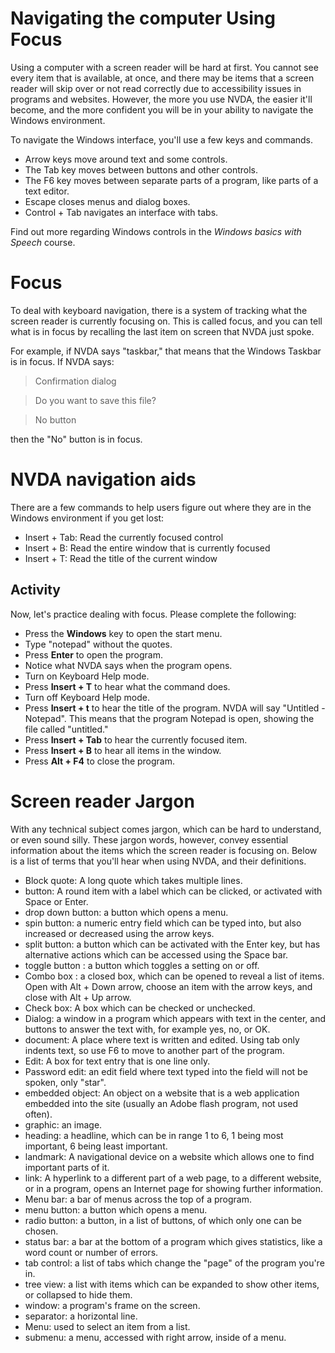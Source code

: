 Navigating the computer Using Focus
=======================

Using a computer with a screen reader will be hard at first. You cannot
see every item that is available, at once, and there may be items that a
screen reader will skip over or not read correctly due to accessibility
issues in programs and websites. However, the more you use NVDA, the
easier it'll become, and the more confident you will be in your ability
to navigate the Windows environment.

To navigate the Windows interface, you'll use a few keys and commands.

-   Arrow keys move around text and some controls.
-   The Tab key moves between buttons and other controls.
-   The F6 key moves between separate parts of a program, like parts of
    a text editor.
-   Escape closes menus and dialog boxes.
-   Control + Tab navigates an interface with tabs.

Find out more regarding Windows controls in the *Windows basics with
Speech* course.

Focus
=====

To deal with keyboard navigation, there is a system of tracking what the
screen reader is currently focusing on. This is called focus, and you
can tell what is in focus by recalling the last item on screen that NVDA
just spoke.

For example, if NVDA says "taskbar," that means that the Windows Taskbar
is in focus. If NVDA says:

> Confirmation dialog

> Do you want to save this file?

> No button

then the "No" button is in focus.

NVDA navigation aids
====================

There are a few commands to help users figure out where they are in the
Windows environment if you get lost:

- Insert + Tab: Read the currently focused control
- Insert + B: Read the entire window that is currently focused
- Insert + T: Read the title of the current window

Activity
--------

Now, let's practice dealing with focus. Please complete the following:

-   Press the **Windows** key to open the start menu.
-   Type "notepad" without the quotes.
-   Press **Enter** to open the program.
-   Notice what NVDA says when the program opens.
-   Turn on Keyboard Help mode.
-   Press **Insert + T** to hear what the command does.
-   Turn off Keyboard Help mode.
-   Press **Insert + t** to hear the title of the program. NVDA will say
    "Untitled - Notepad". This means that the program Notepad is open,
    showing the file called "untitled."
-   Press **Insert + Tab** to hear the currently focused item.
-   Press **Insert + B** to hear all items in the window.
-   Press **Alt + F4** to close the program.

Screen reader Jargon
====================

With any technical subject comes jargon, which can be hard to
understand, or even sound silly. These jargon words, however, convey
essential information about the items which the screen reader is
focusing on. Below is a list of terms that you'll hear when using NVDA,
and their definitions.

- Block quote:   A long quote which takes multiple lines.
- button: A round item with a label which can be clicked, or activated
    with Space or Enter.
- drop down button: a button which opens a menu.
- spin button: a numeric entry field which can be typed into, but also
    increased or decreased using the arrow keys.
- split button: a button which can be activated with the Enter key,
    but has alternative actions which can be accessed using the Space
    bar.
- toggle button : a button which toggles a setting on or off.
- Combo box : a closed box, which can be opened to reveal a list of
    items. Open with Alt + Down arrow, choose an item with the arrow
    keys, and close with Alt + Up arrow.
- Check box: A box which can be checked or unchecked.
- Dialog: a window in a program which appears with text in the center,
    and buttons to answer the text with, for example yes, no, or OK.
- document: A place where text is written and edited. Using tab only
    indents text, so use F6 to move to another part of the program.
- Edit: A box for text entry that is one line only.
- Password edit: an edit field where text typed into the field will
    not be spoken, only "star".
- embedded object: An object on a website that is a web application
    embedded into the site (usually an Adobe flash program, not used
    often).
- graphic: an image.
- heading: a headline, which can be in range 1 to 6, 1 being most
    important, 6 being least important.
- landmark: A navigational device on a website which allows one to
    find important parts of it.
- link: A hyperlink to a different part of a web page, to a different
    website, or in a program, opens an Internet page for showing
    further information.
- Menu bar: a bar of menus across the top of a program.
- menu button: a button which opens a menu.
- radio button: a button, in a list of buttons, of which only one can
  be chosen.
- status bar: a bar at the bottom of a program which gives statistics,
    like a word count or number of errors.
- tab control: a list of tabs which change the "page" of the program
  you're in.
- tree view: a list with items which can be expanded to show other
    items, or collapsed to hide them.
- window: a program's frame on the screen.
- separator: a horizontal line.
- Menu: used to select an item from a list.
- submenu: a menu, accessed with right arrow, inside of a menu.
